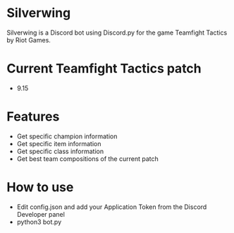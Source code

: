 # Silverwing
Silverwing is a Discord bot using Discord.py for the game Teamfight Tactics by Riot Games.

# Current Teamfight Tactics patch
- 9.15

# Features
- Get specific champion information
- Get specific item information
- Get specific class information
- Get best team compositions of the current patch

# How to use
- Edit config.json and add your Application Token from the Discord Developer panel
- python3 bot.py
